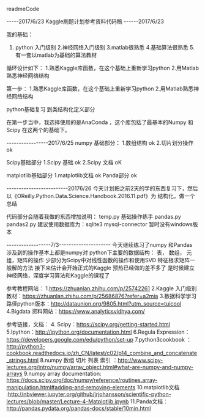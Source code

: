 readmeCode

-----2017/6/23         Kaggle刷题计划参考资料代码稿
------2017/6/23   
  
我的基础：
1. python 入门级别
2.神经网络入门级别
3.matlab很熟悉
4.基础算法很熟悉
5.有一套以matlab为基础的算法教材


循环设计如下：
1.熟悉Kaggle库函数，在这个基础上重新学习python
2.用Matlab熟悉神经网络结构

第一步：
1.熟悉Kaggle库函数，在这个基础上重新学习python
2.用Matlab熟悉神经网络结构


python基础复习
到类结构化定义部分


在第一步当中，我选择使用的是AnaConda ，这个库包括了最基本的Numpy 和Scipy 在这两个的基础下。


-----------------2017/6/25
numpy 基础部分：
1.数组结构 ok
2.切片划分操作  ok

Scipy基础部分
1.Scipy 基础  ok
2.Scipy 文档  oK          


matplotlib基础部分
1.matplotlib文档  ok
Panda部分    ok


-------------------------20176/26
今天计划把之前2天的学的东西复习下，然后以《OReilly.Python.Data.Science.Handbook.2016.11.pdf》为
结构化，做一个总结




代码部分会随着我做的东西增加说明：
temp.py 基础操作练手
pandas.py
pandas2.py
建议使用数据库为：sqlite3 mysql-connector 暂时没有windows版本

------------------7/3---------------------
今天继续练习了numpy 和Pandas 
涉及到的操作基本上都是numpy对 python下主要的数据结构： 表， 数组， 元组，矩阵的操作
少部分为Scipy中对线性函数的操作和使用SVD 特征根求矩阵一般解的方法
接下来估计会开始正式的Kaggle 预热已经做的差不多了
是时候建立神经网络，深度学习算法和Kaggle的课程了



参考教程网站：
1.https://zhuanlan.zhihu.com/p/25742261
2.Kaggle 入门级别教材：https://zhuanlan.zhihu.com/p/25686876?refer=a2mia
3.数据科学学习路径python版本：http://dataunion.org/9805.html?utm_source=tuicool
4.Bigdata 资料网站：https://www.analyticsvidhya.com/



参考链接，文档：
4. Scipy：https://scipy.org/getting-started.html
5.Ipython：http://ipython.org/documentation.html
6.Regula Expression：https://developers.google.com/edu/python/set-up
7.python3cookbook ：http://python3-cookbook.readthedocs.io/zh_CN/latest/c02/p14_combine_and_concatenate_strings.html
8.numpy 数组 切片 列表 索引 ：http://www.scipy-lectures.org/intro/numpy/array_object.html#what-are-numpy-and-numpy-arrays
9.numpy array  documentation: https://docs.scipy.org/doc/numpy/reference/routines.array-manipulation.html#adding-and-removing-elements
10.matplotlib文档 :http://nbviewer.jupyter.org/github/jrjohansson/scientific-python-lectures/blob/master/Lecture-4-Matplotlib.ipynb
11.Panda文档：http://pandas.pydata.org/pandas-docs/stable/10min.html

